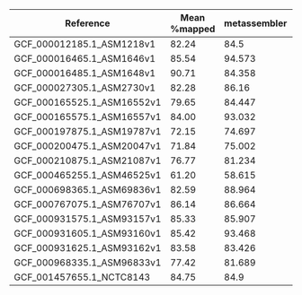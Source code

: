 | Reference                  | Mean %mapped | metassembler | difference |
|----------------------------|--------------|--------------|------------|
| GCF_000012185.1_ASM1218v1  | 82.24        | 84.5         | 2.3        |
| GCF_000016465.1_ASM1646v1  | 85.54        | 94.573       | 9.0        |
| GCF_000016485.1_ASM1648v1  | 90.71        | 84.358       | -6.3       |
| GCF_000027305.1_ASM2730v1  | 82.28        | 86.16        | 3.9        |
| GCF_000165525.1_ASM16552v1 | 79.65        | 84.447       | 4.8        |
| GCF_000165575.1_ASM16557v1 | 84.00        | 93.032       | 9.0        |
| GCF_000197875.1_ASM19787v1 | 72.15        | 74.697       | 2.5        |
| GCF_000200475.1_ASM20047v1 | 71.84        | 75.002       | 3.2        |
| GCF_000210875.1_ASM21087v1 | 76.77        | 81.234       | 4.5        |
| GCF_000465255.1_ASM46525v1 | 61.20        | 58.615       | -2.6       |
| GCF_000698365.1_ASM69836v1 | 82.59        | 88.964       | 6.4        |
| GCF_000767075.1_ASM76707v1 | 86.14        | 86.664       | 0.5        |
| GCF_000931575.1_ASM93157v1 | 85.33        | 85.907       | 0.6        |
| GCF_000931605.1_ASM93160v1 | 85.42        | 93.468       | 8.0        |
| GCF_000931625.1_ASM93162v1 | 83.58        | 83.426       | -0.2       |
| GCF_000968335.1_ASM96833v1 | 77.42        | 81.689       | 4.3        |
| GCF_001457655.1_NCTC8143   | 84.75        | 84.9         | 0.2        |
